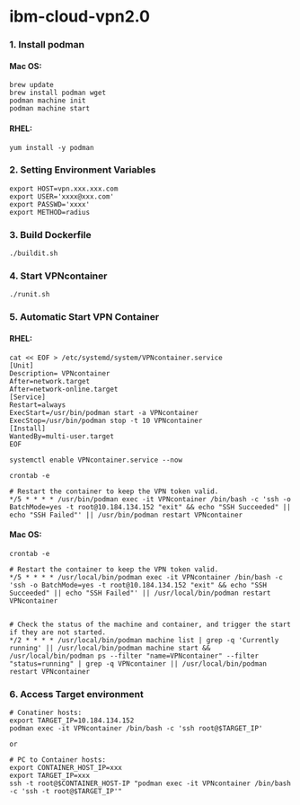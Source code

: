 # ibm-cloud-vpn2.0

### 1. Install podman

#### Mac OS:
~~~
brew update
brew install podman wget
podman machine init
podman machine start
~~~

#### RHEL:
~~~
yum install -y podman
~~~

### 2. Setting Environment Variables

~~~
export HOST=vpn.xxx.xxx.com
export USER='xxxx@xxx.com'
export PASSWD='xxxx'
export METHOD=radius
~~~

### 3. Build Dockerfile

~~~
./buildit.sh
~~~

### 4. Start VPNcontainer

~~~
./runit.sh 
~~~


### 5. Automatic Start VPN Container

#### RHEL:
~~~
cat << EOF > /etc/systemd/system/VPNcontainer.service
[Unit]
Description= VPNcontainer
After=network.target
After=network-online.target
[Service]
Restart=always
ExecStart=/usr/bin/podman start -a VPNcontainer
ExecStop=/usr/bin/podman stop -t 10 VPNcontainer
[Install]
WantedBy=multi-user.target
EOF
~~~
~~~
systemctl enable VPNcontainer.service --now
~~~
~~~
crontab -e
~~~
~~~
# Restart the container to keep the VPN token valid.
*/5 * * * * /usr/bin/podman exec -it VPNcontainer /bin/bash -c 'ssh -o BatchMode=yes -t root@10.184.134.152 "exit" && echo "SSH Succeeded" || echo "SSH Failed"' || /usr/bin/podman restart VPNcontainer
~~~

#### Mac OS:
~~~
crontab -e
~~~
~~~
# Restart the container to keep the VPN token valid.
*/5 * * * * /usr/local/bin/podman exec -it VPNcontainer /bin/bash -c 'ssh -o BatchMode=yes -t root@10.184.134.152 "exit" && echo "SSH Succeeded" || echo "SSH Failed"' || /usr/local/bin/podman restart VPNcontainer


# Check the status of the machine and container, and trigger the start if they are not started.
*/2 * * * * /usr/local/bin/podman machine list | grep -q 'Currently running' || /usr/local/bin/podman machine start && /usr/local/bin/podman ps --filter "name=VPNcontainer" --filter "status=running" | grep -q VPNcontainer || /usr/local/bin/podman restart VPNcontainer
~~~


### 6. Access Target environment
~~~
# Conatiner hosts:
export TARGET_IP=10.184.134.152
podman exec -it VPNcontainer /bin/bash -c 'ssh root@$TARGET_IP'

or

# PC to Container hosts:
export CONTAINER_HOST_IP=xxx
export TARGET_IP=xxx
ssh -t root@$CONTAINER_HOST-IP "podman exec -it VPNcontainer /bin/bash -c 'ssh -t root@$TARGET_IP'"
~~~


